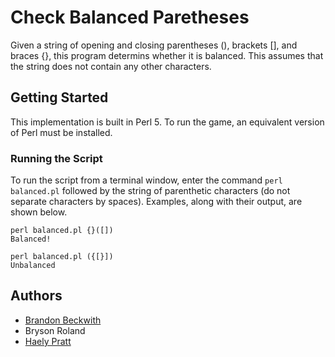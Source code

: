 # Check Balanced Paretheses

Given a string of opening and closing parentheses (), brackets [], and braces {}, this program determins whether it is balanced. This assumes that the string does not contain any other characters.

## Getting Started

This implementation is built in Perl 5. To run the game, an equivalent version of Perl must be installed.

### Running the Script

To run the script from a terminal window, enter the command `perl balanced.pl` followed by the string of parenthetic characters (do not separate characters by spaces). Examples, along with their output, are shown below.

```
perl balanced.pl {}([])
Balanced!

perl balanced.pl ({[}])
Unbalanced
```

## Authors

* [Brandon Beckwith](https://github.com/bbeckwi2)
* Bryson Roland
* [Haely Pratt](https://github.com/haelypratt)